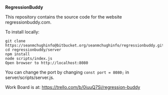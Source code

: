 **RegressionBuddy**

This repository contains the source code for the website regressionbuddy.com.

To install locally:

    git clone https://seanmchughinfo@bitbucket.org/seanmchughinfo/regressionbuddy.git
    cd regressionbuddy/server
    npm install
    node scripts/index.js
    Open browser to http://localhost:8080

You can change the port by changing `const port = 8080;` in server/scripts/server.js.

Work Board is at: https://trello.com/b/0iuuQ7Si/regression-buddy